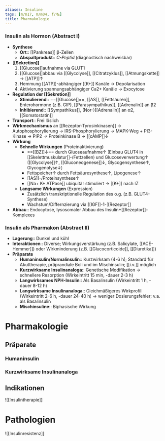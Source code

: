 ```yaml
---
aliases: Insuline
tags: [m/m17, m/m04, f/🗞️]
title: Pharmakologie
---
```

### Insulin als Hormon (Abstract I)
- **Synthese**
	- **Ort**:: [[Pankreas]] β-Zellen
	- **Abspaltprodukt**:: *C-Peptid* (diagnostisch nachweisbar)
- **[[Sekretion]]** 
	1. [[Glucose]]aufnahme via GLUT1
	2. [[Glucose]]abbau via [[Glycolyse]], [[Citratzyklus]], [[Atmungskette]] → [[ATP]]↑
	3. Hemmung [[ATP]]-abhängiger [[K+]] Kanäle → Depolarisation
	4. Aktivierung spannungsabhängiger Ca2+ Kanäle → Exocytose
- **Regulation der [[Sekretion]]**
	- **Stimulierend**:: ==[[Glucose]]==, [[AS]], [[Fettsäuren]], Enterohormone (z.B. GIP), [[Parasympathikus]], [[Adrenalin]] an β2
	- **Inhibierend**:: [[Sympathikus]], (Nor-)[[Adrenalin]] an α2, [[Somatostatin]]
- **Transport**:: Frei löslich
- **Wirkmechanismus** an [[Rezeptor-Tyrosinkinasen]] → Autophosphorylierung → IRS-Phosphorylierung → MAPK-Weg + PI3-Kinase → PIP2 → Proteinkinase B → [[cAMP]]↓ 
- **Wirkung**
	- **Schnelle Wirkungen** (Proteinaktivierung)	
		- ==[[BZ]]↓== durch Gluoseaufnahme↑ (Einbau GLUT4 in [[Skelettmuskulatur]]-/Fettzellen) und Glucoseverwertung↑ ([[Glycolyse]]↑, [[Gluconeogenese]]↓, Glycogensynthese↑, Glycogenolyse↓)
		- Fettspeicher↑ durch Fettsäuresynthese↑, Lipogenese↑ 
		- [[AS]]-/Proteinsynthese↑ 
		- [[Na+ K+ ATPase]] ubiquitär stimuliert → [[K+]] nach IZ
	- **Langsame Wirkungen** (Expression)
		- Zusätzlich transkriptionelle Regulation des o.g. (z.B. GLUT4-Synthese)
		- Wachstum/Differnzierung via [[IGF]]-1-[[Rezeptor]]
- **Abbau**:: Endocytose, lysosomaler Abbau des Insulin+[[Rezeptor]]-Komplexes
### Insulin als Pharmakon (Abstract II)
- **Lagerung**:: Dunkel und kühl
- **Interaktionen**:: Diverse; Wirkungsverstärkung (z.B. Salicylate, [[ACE-Hemmer]]) oder Wirkminderung (z.B. [[Glucocorticoide]], [[Diuretika]])
- **Präparate**
	- **Humaninsulin/Normalinsulin**:: Kurzwirksam (4-6 h); Standard für Akuttherapie, präprandiale Boli und im Mischinsulin; [[i.v.]] möglich
	- **Kurzwirksame Insulinanaloga**:: Genetische Modifikation → schnellere Resorption (Wirkeintritt 15 min, -dauer 2-3 h)
	- **Langwirksames NPH-Insulin**:: Als Basalinsulin (Wirkeintritt 1 h, -dauer 8-12 h)
	- **Langwirksame Insulinanaloga**:: Gleichmäßigeres Wirkprofil (Wirkeintritt 2-6 h, -dauer 24-40 h) → weniger Dosierungsfehler; v.a. als Basalinsulin
	- **Mischinsuline**:: Biphasische Wirkung

# Pharmakologie
## Präparate
### Humaninsulin
### Kurzwirksame Insulinanaloga



## Indikationen
![[Insulintherapie]]

# Pathologien
![[Insulinresistenz]]